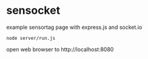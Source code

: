 sensocket
=========

example sensortag page with express.js and socket.io


    node server/run.js
open web browser to http://localhost:8080
